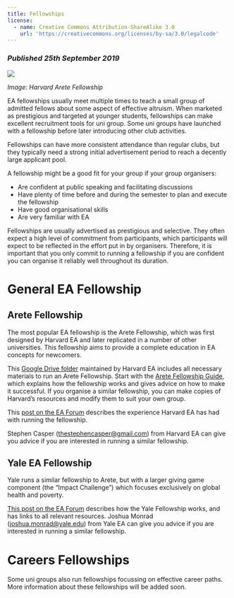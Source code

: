 ```yaml
---
title: Fellowships
license:
  - name: Creative Commons Attribution-ShareAlike 3.0
    url: 'https://creativecommons.org/licenses/by-sa/3.0/legalcode'
---
```

### _Published 25th September 2019_

<p class="large_image_wrapper">
<img src="/img/arete.png" />
</p>

_Image: Harvard Arete Fellowship_

EA fellowships usually meet multiple times to teach a small group of admitted fellows about some aspect of effective altruism. When marketed as prestigious and targeted at younger students, fellowships can make excellent recruitment tools for uni group. Some uni groups have launched with a fellowship before later introducing other club activities.

Fellowships can have more consistent attendance than regular clubs, but they typically need a strong initial advertisement period to reach a decently large applicant pool. 

A fellowship might be a good fit for your group if your group organisers:

* Are confident at public speaking and facilitating discussions
* Have plenty of time before and during the semester to plan and execute the fellowship
* Have good organisational skills
* Are very familiar with EA

Fellowships are usually advertised as prestigious and selective. They often expect a high level of commitment from participants, which participants will expect to be reflected in the effort put in by organisers. Therefore, it is important that you only commit to running a fellowship if you are confident you can organise it reliably well throughout its duration.

# General EA Fellowship 

## Arete Fellowship

The most popular EA fellowship is the Arete Fellowship, which was first designed by Harvard EA and later replicated in a number of other universities. This fellowship aims to provide a complete education in EA concepts for newcomers.

This <a target="_blank" href="https://drive.google.com/drive/folders/1BSwUdewEI_IIkx2jtHECbN4wkI4P8Afw">Google Drive folder</a> maintained by Harvard EA includes all necessary materials to run an Arete Fellowship. Start with the <a target="_blank" href="https://drive.google.com/open?id=1vovG4UymDb7-ToyzswsNyoPS4Y9ahZoo_6Ci1505lAE">Arete Fellowship Guide</a>, which explains how the fellowship works and gives advice on how to make it successful. If you organise a similar fellowship, you can make copies of Harvard’s resources and modify them to suit your own group.

This <a target="_blank" href="https://forum.effectivealtruism.org/posts/4GkAtcMohxK2m2bXH/the-arete-fellowship">post on the EA Forum</a> describes the experience Harvard EA has had with running the fellowship.


Stephen Casper (<a target="_blank" href="mailto:thestephencasper@gmail.com">thestephencasper@gmail.com</a>) from Harvard EA can give you advice if you are interested in running a similar fellowship. 

## Yale EA Fellowship

Yale runs a similar fellowship to Arete, but with a larger giving game component (the “Impact Challenge”) which focuses exclusively on global health and poverty. 


<a target="_blank" href="https://forum.effectivealtruism.org/posts/suGcEobbHZZ4Gspeh/a-guide-to-effective-altruism-fellowships">This post on the EA Forum</a> describes how the Yale Fellowship works, and has links to all relevant  resources. Joshua Monrad (<a target="_blank" href="mailto:joshua.monrad@yale.edu">joshua.monrad@yale.edu</a>) from Yale EA can give you advice if you are interested in running a similar fellowship.

# Careers Fellowships

Some uni groups also run fellowships focussing on effective career paths. More information about these fellowships will be added soon. 
